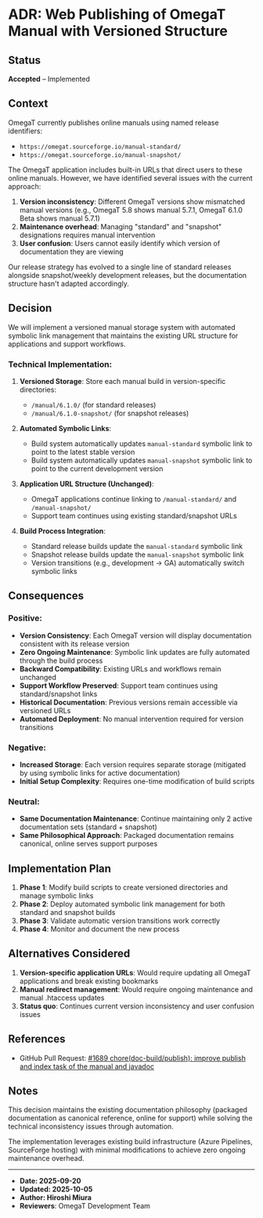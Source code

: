 # ADR: Web Publishing of OmegaT Manual with Versioned Structure

## Status
**Accepted** – Implemented

## Context

OmegaT currently publishes online manuals using named release identifiers:
- `https://omegat.sourceforge.io/manual-standard/`
- `https://omegat.sourceforge.io/manual-snapshot/`

The OmegaT application includes built-in URLs that direct users to these online manuals. However, we have identified several issues with the current approach:

1. **Version inconsistency**: Different OmegaT versions show mismatched manual versions (e.g., OmegaT 5.8 shows manual 5.7.1, OmegaT 6.1.0 Beta shows manual 5.7.1)
2. **Maintenance overhead**: Managing "standard" and "snapshot" designations requires manual intervention
3. **User confusion**: Users cannot easily identify which version of documentation they are viewing

Our release strategy has evolved to a single line of standard releases alongside snapshot/weekly development releases, but the documentation structure hasn't adapted accordingly.

## Decision

We will implement a versioned manual storage system with automated symbolic link management that maintains the existing URL structure for applications and support workflows.

### Technical Implementation:

1. **Versioned Storage**: Store each manual build in version-specific directories:
    - `/manual/6.1.0/` (for standard releases)
    - `/manual/6.1.0-snapshot/` (for snapshot releases)

2. **Automated Symbolic Links**:
    - Build system automatically updates `manual-standard` symbolic link to point to the latest stable version
    - Build system automatically updates `manual-snapshot` symbolic link to point to the current development version

3. **Application URL Structure (Unchanged)**:
    - OmegaT applications continue linking to `/manual-standard/` and `/manual-snapshot/`
    - Support team continues using existing standard/snapshot URLs

4. **Build Process Integration**:
    - Standard release builds update the `manual-standard` symbolic link
    - Snapshot release builds update the `manual-snapshot` symbolic link
    - Version transitions (e.g., development → GA) automatically switch symbolic links

## Consequences

### Positive:
- **Version Consistency**: Each OmegaT version will display documentation consistent with its release version
- **Zero Ongoing Maintenance**: Symbolic link updates are fully automated through the build process
- **Backward Compatibility**: Existing URLs and workflows remain unchanged
- **Support Workflow Preserved**: Support team continues using standard/snapshot links
- **Historical Documentation**: Previous versions remain accessible via versioned URLs
- **Automated Deployment**: No manual intervention required for version transitions

### Negative:
- **Increased Storage**: Each version requires separate storage (mitigated by using symbolic links for active documentation)
- **Initial Setup Complexity**: Requires one-time modification of build scripts

### Neutral:
- **Same Documentation Maintenance**: Continue maintaining only 2 active documentation sets (standard + snapshot)
- **Same Philosophical Approach**: Packaged documentation remains canonical, online serves support purposes

## Implementation Plan

1. **Phase 1**: Modify build scripts to create versioned directories and manage symbolic links
2. **Phase 2**: Deploy automated symbolic link management for both standard and snapshot builds
3. **Phase 3**: Validate automatic version transitions work correctly
4. **Phase 4**: Monitor and document the new process

## Alternatives Considered

1. **Version-specific application URLs**: Would require updating all OmegaT applications and break existing bookmarks
2. **Manual redirect management**: Would require ongoing maintenance and manual .htaccess updates
3. **Status quo**: Continues current version inconsistency and user confusion issues

## References

- GitHub Pull Request: [#1689 chore(doc-build/publish): improve publish and index task of the manual and javadoc](https://github.com/omegat-org/omegat/pull/1689)

## Notes

This decision maintains the existing documentation philosophy (packaged documentation as canonical reference, online for support) while solving the technical inconsistency issues through automation.

The implementation leverages existing build infrastructure (Azure Pipelines, SourceForge hosting) with minimal modifications to achieve zero ongoing maintenance overhead.

---
- **Date: 2025-09-20**
- **Updated: 2025-10-05**
- **Author: Hiroshi Miura**
- **Reviewers**: OmegaT Development Team
